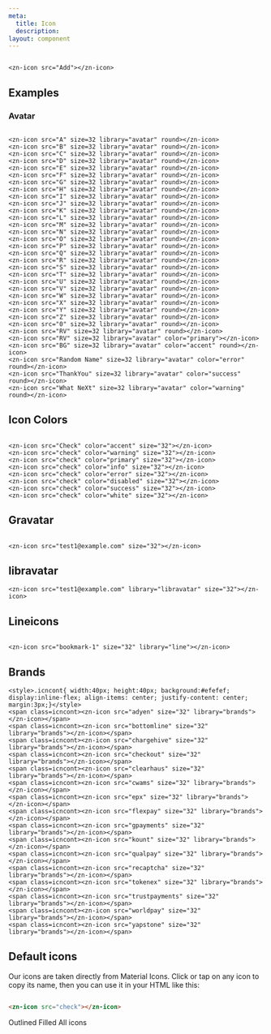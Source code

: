 ```yaml
---
meta:
  title: Icon
  description:
layout: component
---
```


```html:preview

<zn-icon src="Add"></zn-icon>
```

## Examples

### Avatar

```html:preview

<zn-icon src="A" size=32 library="avatar" round></zn-icon>
<zn-icon src="B" size=32 library="avatar" round></zn-icon>
<zn-icon src="C" size=32 library="avatar" round></zn-icon>
<zn-icon src="D" size=32 library="avatar" round></zn-icon>
<zn-icon src="E" size=32 library="avatar" round></zn-icon>
<zn-icon src="F" size=32 library="avatar" round></zn-icon>
<zn-icon src="G" size=32 library="avatar" round></zn-icon>
<zn-icon src="H" size=32 library="avatar" round></zn-icon>
<zn-icon src="I" size=32 library="avatar" round></zn-icon>
<zn-icon src="J" size=32 library="avatar" round></zn-icon>
<zn-icon src="K" size=32 library="avatar" round></zn-icon>
<zn-icon src="L" size=32 library="avatar" round></zn-icon>
<zn-icon src="M" size=32 library="avatar" round></zn-icon>
<zn-icon src="N" size=32 library="avatar" round></zn-icon>
<zn-icon src="O" size=32 library="avatar" round></zn-icon>
<zn-icon src="P" size=32 library="avatar" round></zn-icon>
<zn-icon src="Q" size=32 library="avatar" round></zn-icon>
<zn-icon src="R" size=32 library="avatar" round></zn-icon>
<zn-icon src="S" size=32 library="avatar" round></zn-icon>
<zn-icon src="T" size=32 library="avatar" round></zn-icon>
<zn-icon src="U" size=32 library="avatar" round></zn-icon>
<zn-icon src="V" size=32 library="avatar" round></zn-icon>
<zn-icon src="W" size=32 library="avatar" round></zn-icon>
<zn-icon src="X" size=32 library="avatar" round></zn-icon>
<zn-icon src="Y" size=32 library="avatar" round></zn-icon>
<zn-icon src="Z" size=32 library="avatar" round></zn-icon>
<zn-icon src="0" size=32 library="avatar" round></zn-icon>
<zn-icon src="RV" size=32 library="avatar" round></zn-icon>
<zn-icon src="RV" size=32 library="avatar" color="primary"></zn-icon>
<zn-icon src="BG" size=32 library="avatar" color="accent" round></zn-icon>
<zn-icon src="Random Name" size=32 library="avatar" color="error" round></zn-icon>
<zn-icon src="ThankYou" size=32 library="avatar" color="success" round></zn-icon>
<zn-icon src="What NeXt" size=32 library="avatar" color="warning" round></zn-icon>
```

## Icon Colors

```html:preview

<zn-icon src="Check" color="accent" size="32"></zn-icon>
<zn-icon src="check" color="warning" size="32"></zn-icon>
<zn-icon src="check" color="primary" size="32"></zn-icon>
<zn-icon src="check" color="info" size="32"></zn-icon>
<zn-icon src="check" color="error" size="32"></zn-icon>
<zn-icon src="check" color="disabled" size="32"></zn-icon>
<zn-icon src="check" color="success" size="32"></zn-icon>
<zn-icon src="check" color="white" size="32"></zn-icon>
```

## Gravatar

```html:preview

<zn-icon src="test1@example.com" size="32"></zn-icon>
```

## libravatar

```html:preview
<zn-icon src="test1@example.com" library="libravatar" size="32"></zn-icon>
```

## Lineicons

```html:preview

<zn-icon src="bookmark-1" size="32" library="line"></zn-icon>
```

## Brands

```html:preview
<style>.icncont{ width:40px; height:40px; background:#efefef; display:inline-flex; align-items: center; justify-content: center; margin:3px;}</style>
<span class=icncont><zn-icon src="adyen" size="32" library="brands"></zn-icon></span>
<span class=icncont><zn-icon src="bottomline" size="32" library="brands"></zn-icon></span>
<span class=icncont><zn-icon src="chargehive" size="32" library="brands"></zn-icon></span>
<span class=icncont><zn-icon src="checkout" size="32" library="brands"></zn-icon></span>
<span class=icncont><zn-icon src="clearhaus" size="32" library="brands"></zn-icon></span>
<span class=icncont><zn-icon src="cwams" size="32" library="brands"></zn-icon></span>
<span class=icncont><zn-icon src="epx" size="32" library="brands"></zn-icon></span>
<span class=icncont><zn-icon src="flexpay" size="32" library="brands"></zn-icon></span>
<span class=icncont><zn-icon src="gpayments" size="32" library="brands"></zn-icon></span>
<span class=icncont><zn-icon src="kount" size="32" library="brands"></zn-icon></span>
<span class=icncont><zn-icon src="qualpay" size="32" library="brands"></zn-icon></span>
<span class=icncont><zn-icon src="recaptcha" size="32" library="brands"></zn-icon></span>
<span class=icncont><zn-icon src="tokenex" size="32" library="brands"></zn-icon></span>
<span class=icncont><zn-icon src="trustpayments" size="32" library="brands"></zn-icon></span>
<span class=icncont><zn-icon src="worldpay" size="32" library="brands"></zn-icon></span>
<span class=icncont><zn-icon src="yapstone" size="32" library="brands"></zn-icon></span>
```

## Default  icons

Our icons are taken directly from Material Icons. Click or tap on any icon to copy its name, then you can use it in
your HTML like this:

```html

<zn-icon src="check"></zn-icon>
```

<div class="icon-search">
  <div class="icon-search-controls">
    <zn-input placeholder="Search Icons" clearable>
      <zn-icon slot="prefix" src="search"></zn-icon>
    </zn-input>
    <zn-select value="outline">
      <zn-option value="outline">Outlined</zn-option>
      <zn-option value="fill">Filled</zn-option>
      <zn-option value="all">All icons</zn-option>
    </zn-select>
  </div>
  <div class="icon-list"></div>
  <input type="text" class="icon-copy-input" aria-hidden="true" tabindex="-1">
</div>


<!-- Supporting scripts and styles for the search utility -->
<script>
  function wrapWithTooltip(item) {
    const tooltip = document.createElement('zn-tooltip');
    tooltip.content = item.getAttribute('data-name');

    // Close open tooltips
    document.querySelectorAll('.icon-list zn-tooltip[open]').forEach(tooltip => tooltip.hide());

    // Wrap it with a tooltip and trick it into showing up
    item.parentNode.insertBefore(tooltip, item);
    tooltip.appendChild(item);
    requestAnimationFrame(() => tooltip.dispatchEvent(new MouseEvent('mouseover')));
  }

  fetch('{{ assetUrl('icons.json') }}')
    .then(res => res.json())
    .then(icons => {
      const container = document.querySelector('.icon-search');
      const input = container.querySelector('zn-input');
      const select = container.querySelector('zn-select');
      const copyInput = container.querySelector('.icon-copy-input');
      const loader = container.querySelector('.icon-loader');
      const list = container.querySelector('.icon-list');
      const queue = [];
      let inputTimeout

      // Generate icons
      icons.icons.map(i => {
        const item = document.createElement('div');
        item.classList.add('icon-list-item');
        item.setAttribute('data-name', i.name);
        item.setAttribute('data-terms', [i.name, i.title, ...(i.tags || []), ...(i.categories || [])].join(' '));
        item.innerHTML = `
          <zn-icon src="${i.name.replace(' ', '_')}" size="32"></zn-icon>
        `;
        list.appendChild(item);

        // Wrap it with a tooltip the first time the mouse lands on it. We do this instead of baking them into the DOM
        item.addEventListener('mouseover', () => wrapWithTooltip(item), { once: true });

        // Copy on click
        item.addEventListener('click', () => {
          const tooltip = item.closest('zn-tooltip');
          copyInput.value = i.name;
          copyInput.select();
          document.execCommand('copy');

          if (tooltip) {
            tooltip.content = 'Copied!';
            setTimeout(() => tooltip.content = i.name, 1000);
          }
        });
      });

      // Filter as the user types
      input.addEventListener('zn-input', () => {
        clearTimeout(inputTimeout);
        inputTimeout = setTimeout(() => {
          [...list.querySelectorAll('.icon-list-item')].map(item => {
            const filter = input.value.toLowerCase();
            if (filter === '') {
              item.hidden = false;
            } else {
              const terms = item.getAttribute('data-terms').toLowerCase();
              item.hidden = terms.indexOf(filter) < 0;
            }
          });
        }, 250);
      });

      // Sort by type and remember preference
      const iconType = sessionStorage.getItem('zn-icon:type') || 'outline';
      select.value = iconType;
      list.setAttribute('data-type', select.value);
      select.addEventListener('zn-change', () => {
        list.setAttribute('data-type', select.value);
        sessionStorage.setItem('zn-icon:type', select.value);
      });
    });
</script>

<style>
  .icon-search {
    border: solid 1px var(--zn-panel-border-color);
    border-radius: var(--zn-border-radius-medium);
    padding: var(--zn-spacing-medium);
  }

  .icon-search [hidden] {
    display: none;
  }

  .icon-search-controls {
    display: flex;
  }

  .icon-search-controls zn-input {
    flex: 1 1 auto;
  }

  .icon-search-controls zn-select {
    width: 10rem;
    flex: 0 0 auto;
    margin-left: 1rem;
  }

  .icon-loader {
    display: flex;
    align-items: center;
    justify-content: center;
    min-height: 30vh;
  }

  .icon-list {
    display: grid;
    grid-template-columns: repeat(12, 1fr);
    position: relative;
    margin-top: 1rem;
  }

  .icon-loader[hidden],
  .icon-list[hidden] {
    display: none;
  }

  .icon-list-item {
    display: inline-flex;
    align-items: center;
    justify-content: center;
    border-radius: var(--zn-border-radius-medium);
    font-size: 24px;
    width: 2em;
    height: 2em;
    margin: 0 auto;
    cursor: copy;
    transition: var(--zn-transition-medium) all;
  }

  .icon-list-item:hover {
    background-color: var(--zn-color-primary-50);
    color: var(--zn-color-primary-600);
  }

  .icon-list[data-type="outline"] .icon-list-item[data-name$="-fill"] {
    display: none;
  }

  .icon-list[data-type="fill"] .icon-list-item:not([data-name$="-fill"]) {
    display: none;
  }

  .icon-copy-input {
    position: absolute;
    opacity: 0;
    pointer-events: none;
  }

  @media screen and (max-width: 1000px) {
    .icon-list {
      grid-template-columns: repeat(8, 1fr);
    }

    .icon-list-item {
      font-size: 20px;
    }

    .icon-search-controls {
      display: block;
    }

    .icon-search-controls zn-select {
      width: auto;
      margin: 1rem 0 0 0;
    }
  }

  @media screen and (max-width: 500px) {
    .icon-list {
      grid-template-columns: repeat(4, 1fr);
    }
  }
</style>